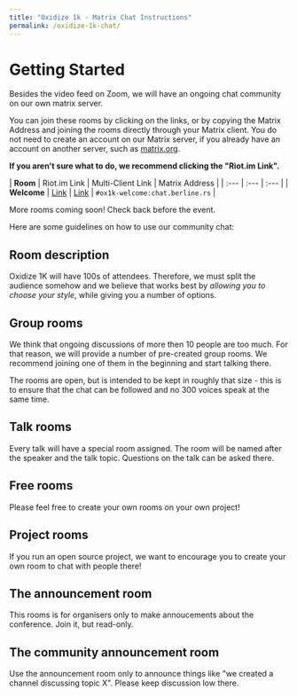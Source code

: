 ```yaml
---
title: "Oxidize 1k - Matrix Chat Instructions"
permalink: /oxidize-1k-chat/
---
```


# Getting Started

Besides the video feed on Zoom, we will have an ongoing chat community on our own matrix server.

You can join these rooms by clicking on the links, or by copying the Matrix Address and joining the rooms directly through your Matrix client. You do not need to create an account on our Matrix server, if you already have an account on another server, such as [matrix.org](https://matrix.org).

**If you aren't sure what to do, we recommend clicking the "Riot.im Link".**

| **Room** | Riot.im Link | Multi-Client Link | Matrix Address |
| :--- | :--- | :--- |
| **Welcome** | [Link][welcome-riot-im] | [Link][welcome-matrix-to] | `#ox1k-welcome:chat.berline.rs` |

[welcome-matrix-to]: https://matrix.to/#/#ox1k-welcome:chat.berline.rs
[welcome-riot-im]: https://riot.im/app/#/room/#ox1k-welcome:chat.berline.rs

More rooms coming soon! Check back before the event.

Here are some guidelines on how to use our community chat:

## Room description

Oxidize 1K will have 100s of attendees. Therefore, we must split the audience somehow and we believe that works best by _allowing you to choose your style_, while giving you a number of options.

## Group rooms

We think that ongoing discussions of more then 10 people are too much. For that reason, we will provide a number of pre-created group rooms. We recommend joining one of them in the beginning and start talking there.

The rooms are open, but is intended to be kept in roughly that size - this is to ensure that the chat can be followed and no 300 voices speak at the same time.

## Talk rooms

Every talk will have a special room assigned. The room will be named after the speaker and the talk topic. Questions on the talk can be asked there.

## Free rooms

Please feel free to create your own rooms on your own project!

## Project rooms

If you run an open source project, we want to encourage you to create your own room to chat with people there!

## The announcement room

This rooms is for organisers only to make annoucements about the conference. Join it, but read-only.

## The community announcement room

Use the announcement room only to announce things like "we created a channel discussing topic X". Please keep discussion low there.
